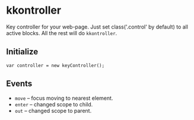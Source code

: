 # kkontroller
Key controller for your web-page.
Just set class('.control' by default) to all active blocks.
All the rest will do `kkontroller`.

## Initialize
``
var controller = new keyController();
``

## Events
* `move` – focus moving to nearest element.
* `enter` – changed scope to child.
* `out` – changed scope to parent.
